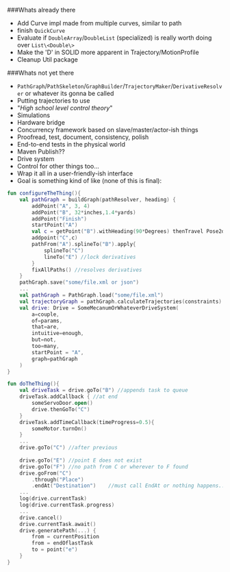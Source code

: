 ###Whats already there

- Add Curve impl made from multiple curves, similar to path
- finish `QuickCurve`
- Evaluate if `DoubleArray`/`DoubleList` (specialized) is really worth doing over
        `List\<Double\>`
- Make the 'D' in SOLID more apparent in Trajectory/MotionProfile
- Cleanup Util package


###Whats not yet there
- `PathGraph`/`PathSkeleton`/`GraphBuilder`/`TrajectoryMaker`/`DerivativeResolver` or whatever its gonna be called
- Putting trajectories to use
- "*High school level control theory*"
- Simulations
- Hardware bridge
- Concurrency framework based on slave/master/actor-ish things
- Proofread, test, document, consistency, polish
- End-to-end tests in the physical world
- Maven Publish??
- Drive system
- Control for other things too...
- Wrap it all in a user-friendly-ish interface
- Goal is something kind of like (none of this is final):
```kotlin
fun configureTheThing(){
    val pathGraph = buildGraph(pathResolver, heading) {
        addPoint("A", 3, 4)
        addPoint("B", 32*inches,1.4*yards)
        addPoint("Finish")
        startPoint("A")
        val c = getPoint("B").withHeading(90*Degrees) thenTravel Pose2d(3*meters,234273843*nanometers,-TAU/4))
        addpoint("C",c)
        pathFrom("A").splineTo("B").apply{
            splineTo("C")
            lineTo("E") //lock derivatives
        }       
        fixAllPaths() //resolves derivatives
    }
    pathGraph.save("some/file.xml or json")
    ...
    val pathGraph = PathGraph.load("some/file.xml")
    val trajectoryGraph = pathGraph.calculateTrajectories(constraints)
    val drive: Drive = SomeMecanumOrWhateverDriveSystem(
        a=couple,
        of=params,
        that=are,
        intuitive=enough,
        but=not,
        too=many,
        startPoint = "A",
        graph=pathGraph
    )
}

fun doTheThing(){
    val driveTask = drive.goTo("B") //appends task to queue
    driveTask.addCallback { //at end
        someServoDoor.open()
        drive.thenGoTo("C")
    }
    driveTask.addTimeCallback(timeProgress=0.5){
        someMotor.turnOn()
    }
    ...
    drive.goTo("C") //after previous
    
    drive.goTo("E") //point E does not exist
    drive.goTo("F") //no path from C or wherever to F found
    drive.goFrom("C")
        .through("Place")
        .endAt("Destination")    //must call EndAt or nothing happens...
    ...
    log(drive.currentTask)
    log(drive.currentTask.progress)
    ...
    drive.cancel()
    drive.currentTask.await()
    drive.generatePath(...) {
        from = currentPosition
        from = endOflastTask
        to = point("e")
    }
}

```